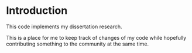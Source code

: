 # Introduction #

This code implements my dissertation research.

This is a place for me to keep track of changes of my code while hopefully contributing something to the community at the same time.